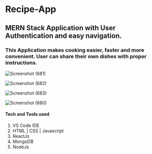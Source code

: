 # Recipe-App

## MERN Stack Application with User Authentication and easy navigation.
### This Application makes cooking easier, faster and more convenient. User can share their own dishes with proper instructions.




![Screenshot (681)](https://github.com/atmiktumane/Recipe-App/assets/94425889/b5fefb10-db97-4e9a-abb8-2cdc7a5eb29b)




![Screenshot (682)](https://github.com/atmiktumane/Recipe-App/assets/94425889/57a19e9b-3541-439e-bbb4-c83c28e4af7b)




![Screenshot (683)](https://github.com/atmiktumane/Recipe-App/assets/94425889/b0c476bc-de38-4914-be58-b179508bf748)

![Screenshot (680)](https://github.com/atmiktumane/Recipe-App/assets/94425889/81030f00-d979-4e4c-bb4f-2aacbea097de)


#### Tech and Tools used
1. VS Code IDE
2. HTML | CSS | Javascript
3. ReactJs
4. MongoDB
5. NodeJs

